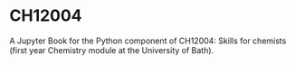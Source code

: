 # CH12004

A Jupyter Book for the Python component of CH12004: Skills for chemists (first year Chemistry module at the University of Bath).
